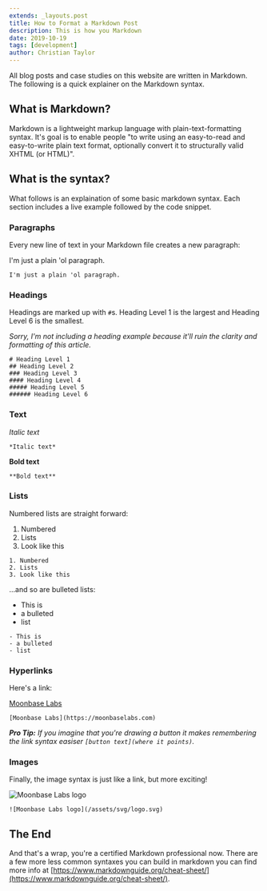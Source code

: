 ```yaml
---
extends: _layouts.post
title: How to Format a Markdown Post
description: This is how you Markdown
date: 2019-10-19
tags: [development]
author: Christian Taylor
---
```


All blog posts and case studies on this website are written in Markdown. The following is a quick explainer on the Markdown syntax.

## What is Markdown?

Markdown is a lightweight markup language with plain-text-formatting syntax. It's goal is to enable people "to write using an easy-to-read and easy-to-write plain text format, optionally convert it to structurally valid XHTML (or HTML)".

## What is the syntax?

What follows is an explaination of some basic markdown syntax. Each section includes a live example followed by the code snippet.

### Paragraphs

Every new line of text in your Markdown file creates a new paragraph:

I'm just a plain 'ol paragraph.

```
I'm just a plain 'ol paragraph.
```

### Headings

Headings are marked up with `#`s. Heading Level 1 is the largest and Heading Level 6 is the smallest.

*Sorry, I'm not including a heading example because it'll ruin the clarity and formatting of this article.*

```
# Heading Level 1
## Heading Level 2
### Heading Level 3
#### Heading Level 4
##### Heading Level 5
###### Heading Level 6
```

### Text

*Italic text*
```
*Italic text*
```

**Bold text**
```
**Bold text**
```

### Lists

Numbered lists are straight forward:

1. Numbered
2. Lists
3. Look like this

```
1. Numbered
2. Lists
3. Look like this
```

...and so are bulleted lists:

- This is
- a bulleted
- list

```
- This is
- a bulleted
- list
```

### Hyperlinks

Here's a link:

[Moonbase Labs](https://moonbaselabs.com)
```
[Moonbase Labs](https://moonbaselabs.com)
```
***Pro Tip:** If you imagine that you're drawing a button it makes remembering the link syntax easiser `[button text](where it points)`.*

### Images

Finally, the image syntax is just like a link, but more exciting!

![Moonbase Labs logo](/assets/svg/logo.svg)

```
![Moonbase Labs logo](/assets/svg/logo.svg)
```

## The End

And that's a wrap, you're a certified Markdown professional now. There are a few more less common syntaxes you can build in markdown you can find more info at [https://www.markdownguide.org/cheat-sheet/](https://www.markdownguide.org/cheat-sheet/).
